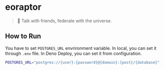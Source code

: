 # eoraptor

> 🦖 Talk with friends, federate with the universe.

## How to Run

You have to set `POSTGRES_URL` envrironment variable. In local, you can set it
through `.env` file. In Deno Deploy, you can set it from configuration.

```sh
POSTGRES_URL="postgres://{user}:{password}@{domain}:{post}/{database}"
```
